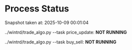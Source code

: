 # Process Status

Snapshot taken at: 2025-10-09 00:01:04

../wintrd/trade_algo.py --task price_update: **NOT RUNNING**

../wintrd/trade_algo.py --task buy_sell: **NOT RUNNING**

